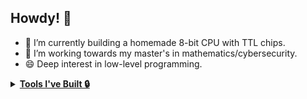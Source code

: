 ## Howdy! 👋
- 🔭 I’m currently building a homemade 8-bit CPU with TTL chips.
- 🌱 I’m working towards my master's in mathematics/cybersecurity. 
- 😄 Deep interest in low-level programming.

<details>
<summary><b><u> Tools I've Built 🔒</u></b></summary>

Here are some tools i've built:
- 🔎  [fancy_directory_sort](https://github.com/BelaBartok39/Fancy_D): Organize a directory instantly with two different levels of organization.
</details>
